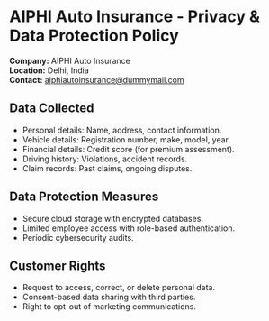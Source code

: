 # AIPHI Auto Insurance - Privacy & Data Protection Policy

**Company:** AIPHI Auto Insurance  
**Location:** Delhi, India  
**Contact:** aiphiautoinsurance@dummymail.com  

## Data Collected
- Personal details: Name, address, contact information.
- Vehicle details: Registration number, make, model, year.
- Financial details: Credit score (for premium assessment).
- Driving history: Violations, accident records.
- Claim records: Past claims, ongoing disputes.

## Data Protection Measures
- Secure cloud storage with encrypted databases.
- Limited employee access with role-based authentication.
- Periodic cybersecurity audits.

## Customer Rights
- Request to access, correct, or delete personal data.
- Consent-based data sharing with third parties.
- Right to opt-out of marketing communications.

